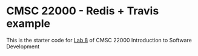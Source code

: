 # CMSC 22000 - Redis + Travis example

This is the starter code for [Lab 8](https://uchicago-cs.github.io/cmsc22000/labs/lab8/) of CMSC 22000 Introduction to Software Development
 
